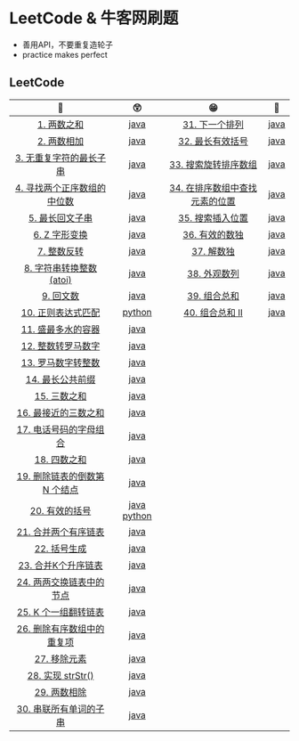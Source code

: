 # LeetCode & 牛客网刷题

* 善用API，不要重复造轮子
* practice makes perfect

## LeetCode

|                              🤑                               |                              😲                               |                              😁                               |                              🧐                               |
| :----------------------------------------------------------: | :----------------------------------------------------------: | :----------------------------------------------------------: | :----------------------------------------------------------: |
|   [1. 两数之和](https://leetcode-cn.com/problems/two-sum/)   |               [java](./leetcode/1.two_sum.md)                | [31. 下一个排列](https://leetcode-cn.com/problems/next-permutation/) |            [java](./leetcode/31.下一个排列.java)             |
| [2. 两数相加](https://leetcode-cn.com/problems/add-two-numbers/) |           [java](./leetcode/2.add_two_numbers.md)            | [32. 最长有效括号](https://leetcode-cn.com/problems/longest-valid-parentheses/) |           [java](./leetcode/32.最长有效括号.java)            |
| [3. 无重复字符的最长子串](https://leetcode-cn.com/problems/longest-substring-without-repeating-characters/) | [java](./leetcode/3.LongestSubstringWithoutRepeatingCharacters.md) | [33. 搜索旋转排序数组](https://leetcode-cn.com/problems/search-in-rotated-sorted-array/) |         [java](./leetcode/33.搜索旋转排序数组.java)          |
| [4. 寻找两个正序数组的中位数](https://leetcode-cn.com/problems/median-of-two-sorted-arrays/) |       [java](./leetcode/4.MedianofTwoSortedArrays.md)        | [34. 在排序数组中查找元素的位置](https://leetcode-cn.com/problems/find-first-and-last-position-of-element-in-sorted-array/) | [java](./leetcode/34.在排序数组中查找元素的第一个和最后一个位置.java) |
| [5. 最长回文子串](https://leetcode-cn.com/problems/longest-palindromic-substring/) |     [java](./leetcode/5.LongestPalindromicSubstring.md)      | [35. 搜索插入位置](https://leetcode-cn.com/problems/search-insert-position/) |           [java](./leetcode/35.搜索插入位置.java)            |
| [6. Z 字形变换](https://leetcode-cn.com/problems/zigzag-conversion/) |           [java](./leetcode/6.ZigZagConversion.md)           | [36. 有效的数独](https://leetcode-cn.com/problems/valid-sudoku/) |            [java](./leetcode/36.有效的数独.java)             |
| [7. 整数反转](https://leetcode-cn.com/problems/reverse-integer/) |           [java](./leetcode/7.ReverseInteger.java)           | [37. 解数独](https://leetcode-cn.com/problems/sudoku-solver/) |              [java](./leetcode/37.解数独.java)               |
| [8. 字符串转换整数 (atoi)](https://leetcode-cn.com/problems/string-to-integer-atoi/) |           [java](./leetcode/8.字符串转换整数.java)           | [38. 外观数列](https://leetcode-cn.com/problems/count-and-say/) |             [java](./leetcode/38.外观数列.java)              |
| [9. 回文数](https://leetcode-cn.com/problems/palindrome-number/) |               [java](./leetcode/9.回文数.java)               | [39. 组合总和](https://leetcode-cn.com/problems/combination-sum/) |             [java](./leetcode/39.组合总和.java)              |
| [10. 正则表达式匹配](https://leetcode-cn.com/problems/regular-expression-matching/) |          [python](./leetcode/10.正则表达式匹配.py)           | [40. 组合总和 II](https://leetcode-cn.com/problems/combination-sum-ii/) |            [java](./leetcode/40.组合总和II.java)             |
| [11. 盛最多水的容器](https://leetcode-cn.com/problems/container-with-most-water/) |          [java](./leetcode/11.盛最多水的容器.java)           |                                                              |                                                              |
| [12. 整数转罗马数字](https://leetcode-cn.com/problems/integer-to-roman/) |          [java](./leetcode/12.整数转罗马数字.java)           |                                                              |                                                              |
| [13. 罗马数字转整数](https://leetcode-cn.com/problems/roman-to-integer/) |          [java](./leetcode/13.罗马数字转整数.java)           |                                                              |                                                              |
| [14. 最长公共前缀](https://leetcode-cn.com/problems/longest-common-prefix/) |           [java](./leetcode/14.最长公共前缀.java)            |                                                              |                                                              |
|    [15. 三数之和](https://leetcode-cn.com/problems/3sum/)    |             [java](./leetcode/15.三数之和.java)              |                                                              |                                                              |
| [16. 最接近的三数之和](https://leetcode-cn.com/problems/3sum-closest/) |         [java](./leetcode/16.最接近的三数之和.java)          |                                                              |                                                              |
| [17. 电话号码的字母组合](https://leetcode-cn.com/problems/letter-combinations-of-a-phone-number/) |        [java](./leetcode/17.电话号码的字母组合.java)         |                                                              |                                                              |
|    [18. 四数之和](https://leetcode-cn.com/problems/4sum/)    |             [java](./leetcode/18.四数之和.java)              |                                                              |                                                              |
| [19. 删除链表的倒数第 N 个结点](https://leetcode-cn.com/problems/remove-nth-node-from-end-of-list/) |      [java](./leetcode/19.删除链表的倒数第N个结点.java)      |                                                              |                                                              |
| [20. 有效的括号](https://leetcode-cn.com/problems/valid-parentheses/) | [java](./leetcode/20.有效的括号.java)  [python](./leetcode/20.valid_par.py) |                                                              |                                                              |
| [21. 合并两个有序链表](https://leetcode-cn.com/problems/merge-two-sorted-lists/) |         [java](./leetcode/21.合并两个有序链表.java)          |                                                              |                                                              |
| [22. 括号生成](https://leetcode-cn.com/problems/generate-parentheses/) |             [java](./leetcode/22.括号生成.java)              |                                                              |                                                              |
| [23. 合并K个升序链表](https://leetcode-cn.com/problems/merge-k-sorted-lists/) |          [java](./leetcode/23.合并K个升序链表.java)          |                                                              |                                                              |
| [24. 两两交换链表中的节点](https://leetcode-cn.com/problems/swap-nodes-in-pairs/) |       [java](./leetcode/24.两两交换链表中的节点.java)        |                                                              |                                                              |
| [25. K 个一组翻转链表](https://leetcode-cn.com/problems/reverse-nodes-in-k-group/) |          [java](./leetcode/25.K个一组翻转链表.java)          |                                                              |                                                              |
| [26. 删除有序数组中的重复项](https://leetcode-cn.com/problems/remove-duplicates-from-sorted-array/) |      [java](./leetcode/26.删除有序数组中的重复项.java)       |                                                              |                                                              |
| [27. 移除元素](https://leetcode-cn.com/problems/remove-element/) |             [java](./leetcode/27.移除元素.java)              |                                                              |                                                              |
| [28. 实现 strStr()](https://leetcode-cn.com/problems/implement-strstr/) |           [java](./leetcode/28.实现strStr().java)            |                                                              |                                                              |
| [29. 两数相除](https://leetcode-cn.com/problems/divide-two-integers/) |             [java](./leetcode/29.两数相除.java)              |                                                              |                                                              |
| [30. 串联所有单词的子串](https://leetcode-cn.com/problems/substring-with-concatenation-of-all-words/) |        [java](./leetcode/30.串联所有单词的子串.java)         |                                                              |                                                              |

